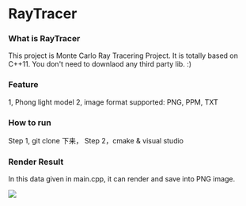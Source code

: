 # RayTracer


### What is RayTracer
This project is Monte Carlo Ray Tracering Project. It is totally based on C++11. You don't need to downlaod any third party lib. :) 


### Feature
1, Phong light model 
2, image format supported: PNG, PPM, TXT



### How to run

Step 1, git clone 下来，
Step 2，cmake & visual studio 



### Render Result 

In this data given in main.cpp, it can render and save into PNG image. 

![](https://raw.githubusercontent.com/zhang-yd/RayTracer/render.png)

